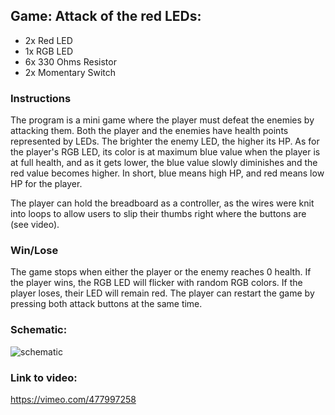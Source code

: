 ## Game: Attack of the red LEDs:
- 2x Red LED
- 1x RGB LED
- 6x 330 Ohms Resistor
- 2x Momentary Switch

### Instructions
The program is a mini game where the player must defeat the enemies by attacking them. Both the player and the enemies have health points represented by LEDs. The brighter the enemy LED, the higher its HP. As for the player's RGB LED, its color is at maximum blue value when the player is at full health, and as it gets lower, the blue value slowly diminishes and the red value becomes higher. In short, blue means high HP, and red means low HP for the player. 

The player can hold the breadboard as a controller, as the wires were knit into loops to allow users to slip their thumbs right where the buttons are (see video).

### Win/Lose
The game stops when either the player or the enemy reaches 0 health. If the player wins, the RGB LED will flicker with random RGB colors. If the player loses, their LED will remain red. The player can restart the game by pressing both attack buttons at the same time.

### Schematic:

![schematic](https://github.com/soablackwhite/Intro-to-IM/blob/master/Nov10th/schematic1.png)


### Link to video:
https://vimeo.com/477997258
